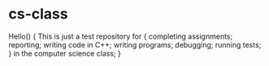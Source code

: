 # cs-class

Hello() {
  This is just a test repository for {
    completing assignments;
    reporting;
    writing code in C++;
    writing programs;
    debugging;
    running tests;
  }
in the computer science class;
}

